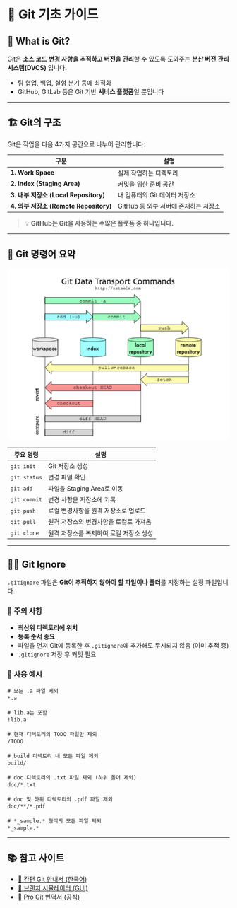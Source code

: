 # 🧬 Git 기초 가이드

## 📌 What is Git?

Git은 **소스 코드 변경 사항을 추적하고 버전을 관리**할 수 있도록 도와주는
**분산 버전 관리 시스템(DVCS)** 입니다.

* 팀 협업, 백업, 실험 분기 등에 최적화
* GitHub, GitLab 등은 Git 기반 **서비스 플랫폼**일 뿐입니다

---

## 🏗️ Git의 구조

Git은 작업을 다음 4가지 공간으로 나누어 관리합니다:

| 구분                                | 설명                       |
| --------------------------------- | ------------------------ |
| **1. Work Space**                 | 실제 작업하는 디렉토리             |
| **2. Index (Staging Area)**       | 커밋을 위한 준비 공간             |
| **3. 내부 저장소 (Local Repository)**  | 내 컴퓨터의 Git 데이터 저장소       |
| **4. 외부 저장소 (Remote Repository)** | GitHub 등 외부 서버에 존재하는 저장소 |

> 💡 **GitHub는 Git을 사용하는 수많은 플랫폼 중 하나입니다.**

---

## 🧪 Git 명령어 요약

![Git 명령어](GitCommand.png)

| 주요 명령        | 설명                     |
| ------------ | ---------------------- |
| `git init`   | Git 저장소 생성             |
| `git status` | 변경 파일 확인               |
| `git add`    | 파일을 Staging Area로 이동   |
| `git commit` | 변경 사항을 저장소에 기록         |
| `git push`   | 로컬 변경사항을 원격 저장소로 업로드   |
| `git pull`   | 원격 저장소의 변경사항을 로컬로 가져옴  |
| `git clone`  | 원격 저장소를 복제하여 로컬 저장소 생성 |

---

## 🙅‍♂️ Git Ignore

`.gitignore` 파일은 **Git이 추적하지 않아야 할 파일이나 폴더**를 지정하는 설정 파일입니다.

### 📍 주의 사항

* **최상위 디렉토리에 위치**
* **등록 순서 중요**
* 파일을 먼저 Git에 등록한 후 `.gitignore`에 추가해도 무시되지 않음 (이미 추적 중)
* `.gitignore` 저장 후 커밋 필요

### 🧾 사용 예시

```gitignore
# 모든 .a 파일 제외
*.a

# lib.a는 포함
!lib.a

# 현재 디렉토리의 TODO 파일만 제외
/TODO

# build 디렉토리 내 모든 파일 제외
build/

# doc 디렉토리의 .txt 파일 제외 (하위 폴더 제외)
doc/*.txt

# doc 및 하위 디렉토리의 .pdf 파일 제외
doc/**/*.pdf

# *_sample.* 형식의 모든 파일 제외
*_sample.*
```

---

## 📚 참고 사이트

* [📘 간편 Git 안내서 (한국어)](http://rogerdudler.github.io/git-guide/index.ko.html)
* [🔧 브랜치 시뮬레이터 (GUI)](http://learnbranch.urigit.com/)
* [📖 Pro Git 번역서 (공식)](http://git-scm.com/book/ko/v2)
